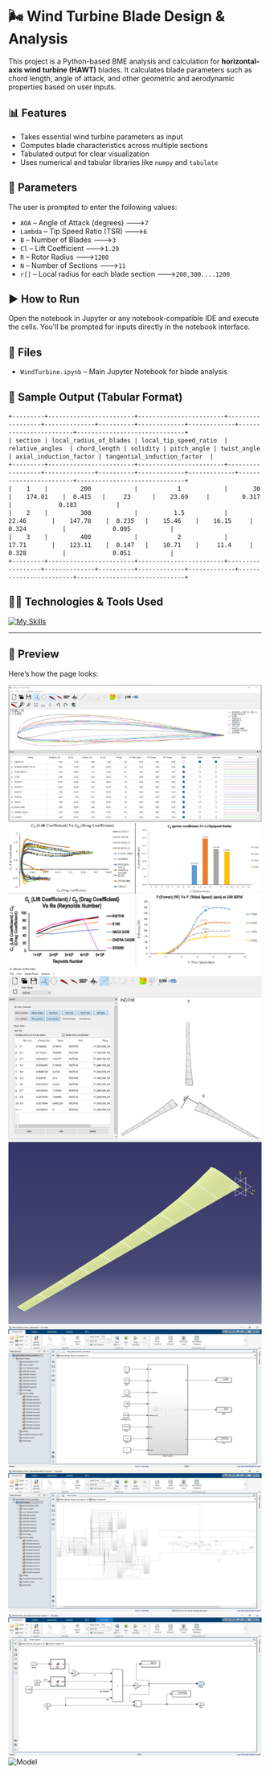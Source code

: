 # 🌬️ Wind Turbine Blade Design & Analysis

This project is a Python-based BME analysis and calculation for **horizontal-axis wind turbine (HAWT)** blades.
It calculates blade parameters such as chord length, angle of attack, and other geometric and aerodynamic properties based on user inputs.

## 📊 Features

- Takes essential wind turbine parameters as input
- Computes blade characteristics across multiple sections
- Tabulated output for clear visualization
- Uses numerical and tabular libraries like `numpy` and `tabulate`

## 🧮 Parameters

The user is prompted to enter the following values:

- `AOA` – Angle of Attack (degrees) --->`7`
- `Lambda` – Tip Speed Ratio (TSR) --->`6`
- `B` – Number of Blades --->`3`
- `Cl` – Lift Coefficient --->`1.29`
- `R` – Rotor Radius --->`1200`
- `N` – Number of Sections --->`11`
- `r[]` – Local radius for each blade section --->`200,300....1200`


## ▶️ How to Run

Open the notebook in Jupyter or any notebook-compatible IDE and execute the cells. You'll be prompted for inputs directly in the notebook interface.

## 📁 Files

- `WindTurbine.ipynb` – Main Jupyter Notebook for blade analysis

## 📌 Sample Output (Tabular Format)

```
+---------+------------------------+------------------------+------------------+--------------+----------+-------------+-------------+------------------------+------------------------------+
| section | local_radius_of_blades | local_tip_speed_ratio  | relative_angles  | chord_length | solidity | pitch_angle | twist_angle | axial_induction_factor | tangential_induction_factor  |
+---------+------------------------+------------------------+------------------+--------------+----------+-------------+-------------+------------------------+------------------------------+
|    1    |         200            |           1            |       30         |    174.01    |  0.415   |     23      |    23.69     |         0.317          |             0.183           |
|    2    |         300            |          1.5           |      22.46       |    147.78    |  0.235   |    15.46    |    16.15     |         0.324          |             0.095           |
|    3    |         400            |           2            |      17.71       |    123.11    |  0.147   |    10.71    |     11.4     |         0.328          |             0.051           |
+---------+------------------------+------------------------+------------------+--------------+----------+-------------+-------------+------------------------+------------------------------+

```

## 🧑‍💻 Technologies & Tools Used

[![My Skills](https://skillicons.dev/icons?i=py,vscode)](https://skillicons.dev)


---

## 📸 Preview

Here’s how the page looks:

![All Airfoils](All_Airfoils.png) 
![Analysis](Analysis.png) 
![QBlade](QBlade.png) 
![CATIA Design](CATIA_Design.png) 
![MATLAB Simulation 1](MATLAB_Simulation_1.png) 
![MATLAB Simulation 2](MATLAB_Simulation_2.png) 
![MATLAB Simulation 3](MATLAB_Simulation_3.png) 
![Model](Model.jpg) 
